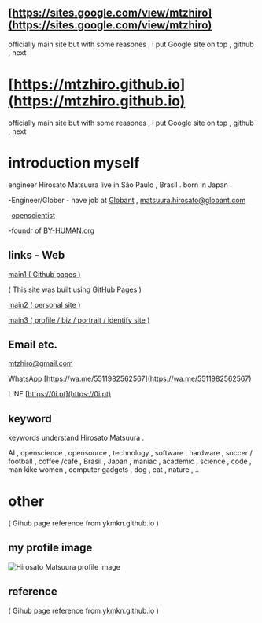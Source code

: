 ## [https://sites.google.com/view/mtzhiro](https://sites.google.com/view/mtzhiro) 
officially main site but with some reasones , i put Google site on top , github , next

# [https://mtzhiro.github.io](https://mtzhiro.github.io) 
officially main site but with some reasones , i put Google site on top , github , next

# introduction myself

engineer Hirosato Matsuura live in São Paulo , Brasil . born in Japan . 

-Engineer/Glober - have job at [Globant](https://Globant.com) , matsuura.hirosato@globant.com

-[openscientist](https://opensc.es) 


-foundr of [BY-HUMAN.org](https://BY-HUMAN.org)


## links - Web

[main1 ( Github pages ) ](https://mtzhiro.github.io/)
 
  ( This site was built using [GitHub Pages](https://pages.github.com/) )

[main2 ( personal site ) ](https://hirosato.info/)

[main3 ( profile / biz / portrait / identify site ) ](https://hirosato-matsuura.biz/)

## Email etc.

[mtzhiro@gmail.com](mailto:mtzhiro@gmail.com)

WhatsApp [https://wa.me/5511982562567](https://wa.me/5511982562567)

LINE [https://0i.pt](https://0i.pt)

## keyword

keywords understand Hirosato Matsuura .

AI , openscience , opensource , technology , software , hardware , soccer / football , coffee /café , Brasil , Japan , maniac , academic , science , code , man kike women , computer gadgets , dog , cat , nature , .. 

# other


( Gihub page reference from ykmkn.github.io )

## my profile image 

![Hirosato Matsuura profile image ](https://mtzhiro.wordpress.com/wp-content/uploads/2025/06/487770556_10161160466397546_8014799059405447494_n.png)


## reference

( Gihub page reference from ykmkn.github.io )



